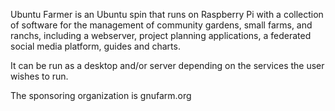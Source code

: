 Ubuntu Farmer is an Ubuntu spin that runs on Raspberry Pi with a collection of software for the management of community gardens, small farms, and ranchs, including a webserver, project planning applications, a federated social media platform, guides and charts. 

It can be run as a desktop and/or server depending on the services the user wishes to run.

The sponsoring organization is gnufarm.org
